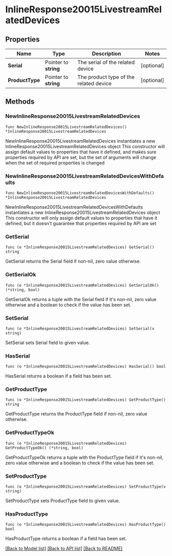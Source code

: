 # InlineResponse20015LivestreamRelatedDevices

## Properties

Name | Type | Description | Notes
------------ | ------------- | ------------- | -------------
**Serial** | Pointer to **string** | The serial of the related device | [optional] 
**ProductType** | Pointer to **string** | The product type of the related device | [optional] 

## Methods

### NewInlineResponse20015LivestreamRelatedDevices

`func NewInlineResponse20015LivestreamRelatedDevices() *InlineResponse20015LivestreamRelatedDevices`

NewInlineResponse20015LivestreamRelatedDevices instantiates a new InlineResponse20015LivestreamRelatedDevices object
This constructor will assign default values to properties that have it defined,
and makes sure properties required by API are set, but the set of arguments
will change when the set of required properties is changed

### NewInlineResponse20015LivestreamRelatedDevicesWithDefaults

`func NewInlineResponse20015LivestreamRelatedDevicesWithDefaults() *InlineResponse20015LivestreamRelatedDevices`

NewInlineResponse20015LivestreamRelatedDevicesWithDefaults instantiates a new InlineResponse20015LivestreamRelatedDevices object
This constructor will only assign default values to properties that have it defined,
but it doesn't guarantee that properties required by API are set

### GetSerial

`func (o *InlineResponse20015LivestreamRelatedDevices) GetSerial() string`

GetSerial returns the Serial field if non-nil, zero value otherwise.

### GetSerialOk

`func (o *InlineResponse20015LivestreamRelatedDevices) GetSerialOk() (*string, bool)`

GetSerialOk returns a tuple with the Serial field if it's non-nil, zero value otherwise
and a boolean to check if the value has been set.

### SetSerial

`func (o *InlineResponse20015LivestreamRelatedDevices) SetSerial(v string)`

SetSerial sets Serial field to given value.

### HasSerial

`func (o *InlineResponse20015LivestreamRelatedDevices) HasSerial() bool`

HasSerial returns a boolean if a field has been set.

### GetProductType

`func (o *InlineResponse20015LivestreamRelatedDevices) GetProductType() string`

GetProductType returns the ProductType field if non-nil, zero value otherwise.

### GetProductTypeOk

`func (o *InlineResponse20015LivestreamRelatedDevices) GetProductTypeOk() (*string, bool)`

GetProductTypeOk returns a tuple with the ProductType field if it's non-nil, zero value otherwise
and a boolean to check if the value has been set.

### SetProductType

`func (o *InlineResponse20015LivestreamRelatedDevices) SetProductType(v string)`

SetProductType sets ProductType field to given value.

### HasProductType

`func (o *InlineResponse20015LivestreamRelatedDevices) HasProductType() bool`

HasProductType returns a boolean if a field has been set.


[[Back to Model list]](../README.md#documentation-for-models) [[Back to API list]](../README.md#documentation-for-api-endpoints) [[Back to README]](../README.md)


